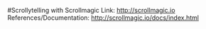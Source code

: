 #Scrollytelling with Scrollmagic
Link:
http://scrollmagic.io
References/Documentation:
http://scrollmagic.io/docs/index.html